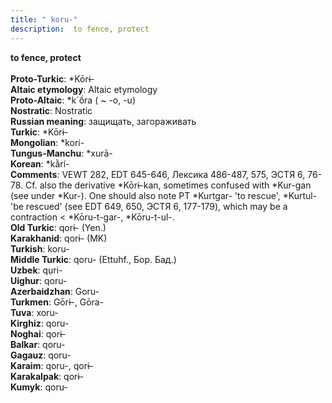 ```yaml
---
title: " koru-"
description:  to fence, protect
---
```

<p data-pagefind-weight="0.5">
<strong> to fence, protect</strong><br><br>
<strong>Proto-Turkic</strong>:  *Kōrɨ-<br>
<strong>Altaic etymology</strong>:  Altaic etymology<br>
<strong> Proto-Altaic</strong>:  *k`ṓra ( ~ -o, -u)<br>
<strong>Nostratic</strong>:  Nostratic<br>
<strong>Russian meaning</strong>:  защищать, загораживать<br>
<strong>Turkic</strong>:  *Kōrɨ-<br>
<strong>Mongolian</strong>:  *kori-<br>
<strong>Tungus-Manchu</strong>:  *xurā-<br>
<strong>Korean</strong>:  *kằrí-<br>
<strong>Comments</strong>:  VEWT 282, EDT 645-646, Лексика 486-487, 575, ЭСТЯ 6, 76-78. Cf. also the derivative *Kōrɨ-kan, sometimes confused with *Kur-gan (see under *Kur-). One should also note PT *Kurtgar- 'to rescue', *Kurtul- 'be rescued' (see EDT 649, 650, ЭСТЯ 6, 177-179), which may be a contraction < *Kōru-t-gar-, *Kōru-t-ul-.<br>
<strong>Old Turkic</strong>:  qorɨ- (Yen.)<br>
<strong>Karakhanid</strong>:  qorɨ- (MK)<br>
<strong>Turkish</strong>:  koru-<br>
<strong>Middle Turkic</strong>:  qoru- (Ettuhf., Бор. Бад.)<br>
<strong>Uzbek</strong>:  qụri-<br>
<strong>Uighur</strong>:  qoru-<br>
<strong>Azerbaidzhan</strong>:  Goru-<br>
<strong>Turkmen</strong>:  Gōrɨ-, Gōra-<br>
<strong>Tuva</strong>:  xoru-<br>
<strong>Kirghiz</strong>:  qoru-<br>
<strong>Noghai</strong>:  qorɨ-<br>
<strong>Balkar</strong>:  qoru-<br>
<strong>Gagauz</strong>:  qoru-<br>
<strong>Karaim</strong>:  qoru-, qorɨ-<br>
<strong>Karakalpak</strong>:  qorɨ-<br>
<strong>Kumyk</strong>:  qoru-<br>

</p>
